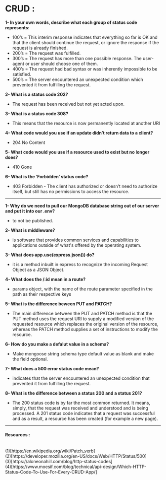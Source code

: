 # CRUD :

**1- In your own words, describe what each group of status code represents:**

- 100’s = This interim response indicates that everything so far is OK and that the client should continue the request, or ignore the response if the request is already finished.
- 200’s = The request was fulfilled.
- 300’s = The request has more than one possible response. The user-agent or user should choose one of them.
- 400’s = The request had bad syntax or was inherently impossible to be satisfied.
- 500’s = The server encountered an unexpected condition which prevented it from fulfilling the request.

**2- What is a status code 202?**

- The request has been received but not yet acted upon.

**3- What is a status code 308?**

- This means that the resource is now permanently located at another URI

**4- What code would you use if an update didn’t return data to a client?**

- 204 No Content

**5- What code would you use if a resource used to exist but no longer does?**

- 410 Gone

**6- What is the ‘Forbidden’ status code?**

- 403 Forbidden - The client has authorized or doesn’t need to authorize itself, but still has no permissions to access the resource.

---

**1- Why do we need to pull our MongoDB database string out of our server and put it into our .env?**

- to not be published.

**2- What is middleware?**

- is software that provides common services and capabilities to applications outside of what's offered by the operating system.

**3- What does app.use(express.json()) do?**

- it is a method inbuilt in express to recognize the incoming Request Object as a JSON Object.

**4- What does the /:id mean in a route?**

- params object, with the name of the route parameter specified in the path as their respective keys

**5- What is the difference beween PUT and PATCH?**

- The main difference between the PUT and PATCH method is that the PUT method uses the request URI to supply a modified version of the requested resource which replaces the original version of the resource, whereas the PATCH method supplies a set of instructions to modify the resource.

**6- How do you make a defalut value in a schema?**

- Make mongoose string schema type default value as blank and make the field optional.

**7- What does a 500 error status code mean?**

- indicates that the server encountered an unexpected condition that prevented it from fulfilling the request.

**8- What is the difference between a status 200 and a status 201?**

- The 200 status code is by far the most common returned. It means, simply, that the request was received and understood and is being processed. A 201 status code indicates that a request was successful and as a result, a resource has been created (for example a new page).

---

#### Resources :

<br>
(1)[https://en.wikipedia.org/wiki/Patch_verb]
<br>
(2)[https://developer.mozilla.org/en-US/docs/Web/HTTP/Status/500]
<br>
(3)[https://aloneonahill.com/blog/http-status-codes]
<br>
(4)[https://www.moesif.com/blog/technical/api-design/Which-HTTP-Status-Code-To-Use-For-Every-CRUD-App/]
